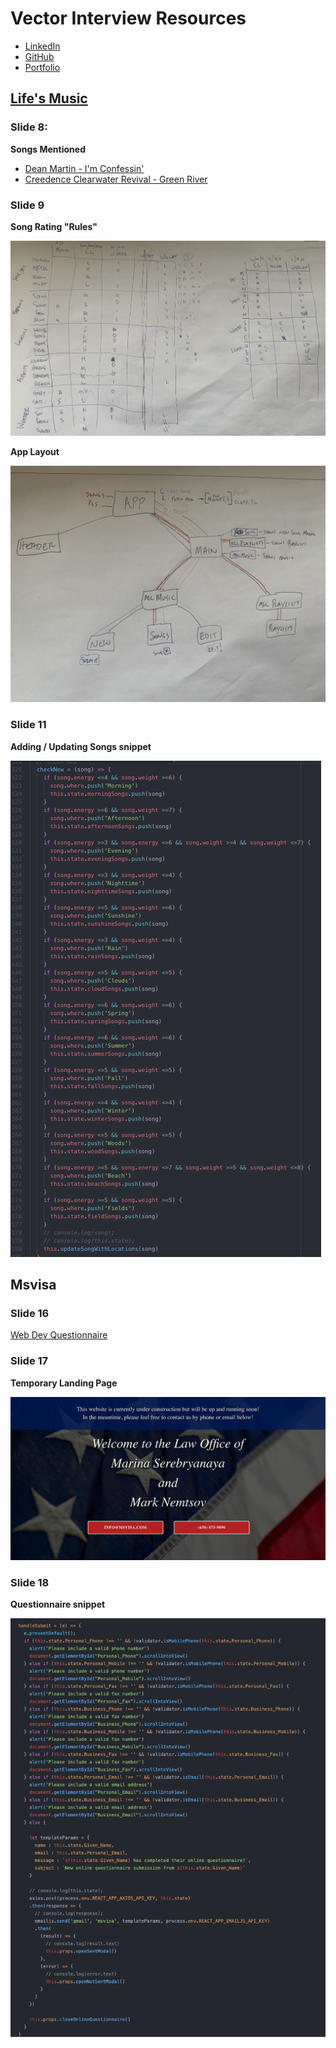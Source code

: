# Vector Interview Resources
- [LinkedIn](https://www.linkedin.com/in/gianni-nola/)
- [GitHub](https://github.com/Gnola)
- [Portfolio](https://www.gianninola.com/)


## [Life's Music](https://mern-music.herokuapp.com/)

### Slide 8:

**Songs Mentioned**
- [Dean Martin - I'm Confessin'](https://www.youtube.com/watch?v=8qLmbLj9yb8)
- [Creedence Clearwater Revival - Green River](https://www.youtube.com/watch?v=cYPK_sl7h44)

### Slide 9

**Song Rating "Rules"**

![Song Rating](_assets/SongRating.JPG)

**App Layout**

![App Layout](_assets/AppMap.JPG)

### Slide 11

**Adding / Updating Songs snippet**

![Check New](_assets/CheckNew.png)


## Msvisa

### Slide 16

<a href="./_assets/Web_Dev_Questionnaire.pdf" download>Web Dev Questionnaire</a>

### Slide 17

**Temporary Landing Page**

![Temp Landing](_assets/iteration1.png)

### Slide 18

**Questionnaire snippet**

![Questionnaire](_assets/questionnaire.png)
